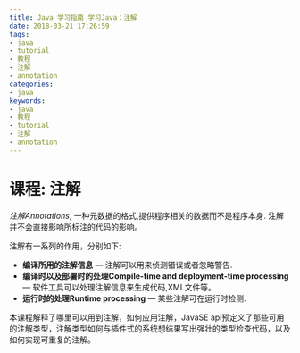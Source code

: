 ```yaml
---
title: Java 学习指南_学习Java：注解
date: 2018-03-21 17:26:59
tags: 
- java
- tutorial
- 教程
- 注解
- annotation
categories:
- java
keywords:
- java
- 教程
- tutorial
- 注解
- annotation
---
```


# 课程: 注解

*注解Annotations*, 一种元数据的格式,提供程序相关的数据而不是程序本身. 注解并不会直接影响所标注的代码的影响。

注解有一系列的作用，分别如下:

- **编译所用的注解信息** — 注解可以用来侦测错误或者忽略警告.
- **编译时以及部署时的处理Compile-time and deployment-time processing** — 软件工具可以处理注解信息来生成代码,XML文件等。
- **运行时的处理Runtime processing** — 某些注解可在运行时检测.

本课程解释了哪里可以用到注解，如何应用注解，JavaSE api预定义了那些可用的注解类型，注解类型如何与插件式的系统想结果写出强壮的类型检查代码，以及如何实现可重复的注解。

